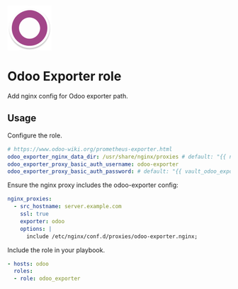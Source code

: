 <img src="/logos/odoo_exporter.png" alt="odoo_exporter logo" width="100" height="100">

# Odoo Exporter role

 Add nginx config for Odoo exporter path.
 
## Usage

Configure the role.

```yml
# https://www.odoo-wiki.org/prometheus-exporter.html
odoo_exporter_nginx_data_dir: /usr/share/nginx/proxies # default: "{{ nginx_data_dir }}/proxies"
odoo_exporter_proxy_basic_auth_username: odoo-exporter
odoo_exporter_proxy_basic_auth_password: # default: "{{ vault_odoo_exporter_proxy_basic_auth_password }}"
```

Ensure the nginx proxy includes the odoo-exporter config:

```yml
nginx_proxies:
  - src_hostname: server.example.com
    ssl: true
    exporter: odoo
    options: |
      include /etc/nginx/conf.d/proxies/odoo-exporter.nginx;
```

Include the role in your playbook.

```yml
- hosts: odoo
  roles:
  - role: odoo_exporter
```